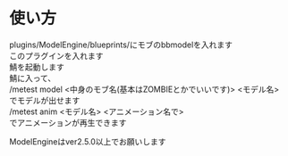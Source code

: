 # 使い方

plugins/ModelEngine/blueprints/にモブのbbmodelを入れます\
このプラグインを入れます\
鯖を起動します\
鯖に入って、\
/metest model <中身のモブ名(基本はZOMBIEとかでいいです)> <モデル名>\
でモデルが出せます\
/metest anim <モデル名> <アニメーション名で>\
でアニメーションが再生できます

ModelEngineはver2.5.0以上でお願いします
